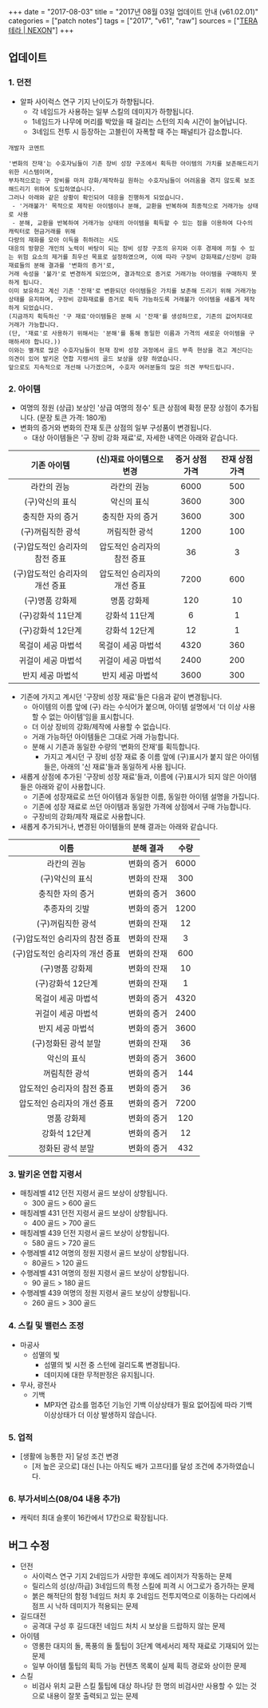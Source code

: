 +++
date = "2017-08-03"
title = "2017년 08월 03일 업데이트 안내 (v61.02.01)"
categories = ["patch notes"]
tags = ["2017", "v61", "raw"]
sources = ["[TERA 테라 | NEXON](http://tera.nexon.com/news/update/view.aspx?n4articlesn=290)"]
+++

## 업데이트

### **1.** 던전
- 알파 사이럭스 연구 기지 난이도가 하향됩니다.
  - 각 네임드가 사용하는 일부 스킬의 데미지가 하향됩니다.
  - 1네임드가 나무에 머리를 박았을 때 걸리는 스턴의 지속 시간이 늘어납니다.
  - 3네임드 전투 시 등장하는 고블린이 자폭할 때 주는 패널티가 감소합니다.

```
개발자 코멘트

'변화의 잔재'는 수호자님들이 기존 장비 성장 구조에서 획득한 아이템의 가치를 보존해드리기 위한 시스템이며,
부차적으로는 구 장비를 마저 강화/제작하길 원하는 수호자님들이 어려움을 겪지 않도록 보조해드리기 위하여 도입하였습니다.
그러나 아래와 같은 상황이 확인되어 대응을 진행하게 되었습니다.
 - '거래불가' 목적으로 제작된 아이템이나 분해, 교환을 반복하여 최종적으로 거래가능 상태로 사용
 - 분해, 교환을 반복하여 거래가능 상태의 아이템을 획득할 수 있는 점을 이용하여 다수의 캐릭터로 현금거래를 위해
다량의 재화를 모아 이득을 취하려는 시도
대응의 방향은 개인의 노력이 바탕이 되는 장비 성장 구조의 유지와 이후 경제에 끼칠 수 있는 위험 요소의 제거를 최우선 목표로 설정하였으며, 이에 따라 구장비 강화재료/신장비 강화재료들의 분해 결과를 '변화의 증거'로,
거래 속성을 '불가'로 변경하게 되었으며, 결과적으로 증거로 거래가능 아이템을 구매하지 못하게 됩니다.
이미 보유하고 계신 기존 '잔재'로 변환되던 아이템들은 가치를 보존해 드리기 위해 거래가능 상태를 유지하며, 구장비 강화재료를 증거로 획득 가능하도록 거래불가 아이템을 새롭게 제작하게 되었습니다.
(지금까지 획득하신 '구 재료'아이템들은 분해 시 '잔재'를 생성하므로, 기존의 값어치대로 거래가 가능합니다.
(단, '재료'로 사용하기 위해서는 '분해'를 통해 동일한 이름과 가격의 새로운 아이템을 구매하셔야 합니다.))
이와는 별개로 많은 수호자님들이 현재 장비 성장 과정에서 골드 부족 현상을 겪고 계신다는 의견이 있어 발키온 연합 지령서의 골드 보상을 상향 하였습니다.
앞으로도 지속적으로 개선해 나가겠으며, 수호자 여러분들의 많은 의견 부탁드립니다.
```

### **2.** 아이템
- 여명의 정원 (상급) 보상인 '상급 여명의 정수' 토큰 상점에 확정 문장 상점이 추가됩니다.
(문장 토큰 가격: 180개)
- 변화의 증거와 변화의 잔재 토큰 상점의 일부 구성품이 변경됩니다.
  - 대상 아이템들은 '구 장비 강화 재료'로, 자세한 내역은 아래와 같습니다.

| 기존 아이템 | (신)재료 아이템으로 변경 | 증거 상점 가격 | 잔재 상점 가격 |
| :-: | :-: | :-: | :-: |
| 라칸의 권능 | 라칸의 권능 | 6000 | 500 |
| (구)악신의 표식 | 악신의 표식 | 3600 | 300 |
| 충직한 자의 증거 | 충직한 자의 증거 | 3600 | 300 |
| (구)꺼림직한 광석 | 꺼림직한 광석 | 1200 | 100 |
| (구)압도적인 승리자의 참전 증표 | 압도적인 승리자의 참전 증표 | 36 | 3 |
| (구)압도적인 승리자의 개선 증표 | 압도적인 승리자의 개선 증표 | 7200 | 600 |
| (구)명품 강화제 | 명품 강화제 | 120 | 10 |
| (구)강화석 11단계 | 강화석 11단계 | 6 | 1 |
| (구)강화석 12단계 | 강화석 12단계 | 12 | 1 |
| 목걸이 세공 마법석 | 목걸이 세공 마법석 | 4320 | 360 |
| 귀걸이 세공 마법석 | 귀걸이 세공 마법석 | 2400 | 200 |
| 반지 세공 마법석 | 반지 세공 마법석 | 3600 | 300 |

- 기존에 가지고 계시던 '구장비 성장 재료'들은 다음과 같이 변경됩니다.
  - 아이템의 이름 앞에 (구) 라는 수식어가 붙으며, 아이템 설명에서 '더 이상 사용할 수 없는 아이템'임을 표시합니다.
  - 더 이상 장비의 강화/제작에 사용할 수 없습니다.
  - 거래 가능하던 아이템들은 그대로 거래 가능합니다.
  - 분해 시 기존과 동일한 수량의 '변화의 잔재'를 획득합니다.
    - 가지고 계시던 구 장비 성장 재료 중 이름 앞에 (구)표시가 붙지 않은 아이템들은, 아래의 '신 재료'들과 동일하게 사용 됩니다.
- 새롭게 상점에 추가된 '구장비 성장 재료'들과, 이름에 (구)표시가 되지 않은 아이템들은 아래와 같이 사용합니다.
  - 기존에 성장재료로 쓰던 아이템과 동일한 이름, 동일한 아이템 설명을 가집니다.
  - 기존에 성장 재료로 쓰던 아이템과 동일한 가격에 상점에서 구매 가능합니다.
  - 구장비의 강화/제작 재료로 사용합니다.
- 새롭게 추가되거나, 변경된 아이템들의 분해 결과는 아래와 같습니다.

| 이름 | 분해 결과 | 수량 |
| :-: | :-: | :-: |
| 라칸의 권능 | 변화의 증거 | 6000 |
| (구)악신의 표식 | 변화의 잔재 | 300 |
| 충직한 자의 증거 | 변화의 증거 | 3600 |
| 추종자의 깃발 | 변화의 증거 | 1200 |
| (구)꺼림직한 광석 | 변화의 잔재 | 12 |
| (구)압도적인 승리자의 참전 증표 | 변화의 잔재 | 3 |
| (구)압도적인 승리자의 개선 증표 | 변화의 잔재 | 600 |
| (구)명품 강화제 | 변화의 잔재 | 10 |
| (구)강화석 12단계 | 변화의 잔재 | 1 |
| 목걸이 세공 마법석 | 변화의 증거 | 4320 |
| 귀걸이 세공 마법석 | 변화의 증거 | 2400 |
| 반지 세공 마법석 | 변화의 증거 | 3600 |
| (구)정화된 광석 분말 | 변화의 잔재 | 36 |
| 악신의 표식 | 변화의 증거 | 3600 |
| 꺼림칙한 광석 | 변화의 증거 | 144 |
| 압도적인 승리자의 참전 증표 | 변화의 증거 | 36 |
| 압도적인 승리자의 개선 증표 | 변화의 증거 | 7200 |
| 명품 강화제 | 변화의 증거 | 120 |
| 강화석 12단계 | 변화의 증거 | 12 |
| 정화된 광석 분말 | 변화의 증거 | 432 |

### **3.** 발키온 연합 지령서
- 매칭레벨 412 던전 지령서 골드 보상이 상향됩니다.
  - 300 골드 > 600 골드
- 매칭레벨 431 던전 지령서 골드 보상이 상향됩니다.
  - 400 골드 > 700 골드
- 매칭레벨 439 던전 지령서 골드 보상이 상향됩니다.
  - 580 골드 > 720 골드
- 수행레벨 412 여명의 정원 지령서 골드 보상이 상향됩니다.
  -  80골드 > 120 골드
- 수행레벨 431 여명의 정원 지령서 골드 보상이 상향됩니다.
  - 90 골드 > 180 골드
- 수행레벨 439 여명의 정원 지령서 골드 보상이 상향됩니다.
  - 260 골드 > 300 골드

### **4.** 스킬 및 밸런스 조정
- 마공사
  - 섬멸의 빛
    - 섬멸의 빛 시전 중 스턴에 걸리도록 변경됩니다.
    - 데미지에 대한 무적판정은 유지됩니다.
- 무사, 광전사
  - 기백
    - MP자연 감소를 멈추던 기능인 기백 이상상태가 필요 없어짐에 따라 기백 이상상태가 더 이상 발생하지 않습니다.

### **5.** 업적
- [생활에 능통한 자] 달성 조건 변경
  - [저 높은 곳으로] 대신 [나는 아직도 배가 고프다]를 달성 조건에 추가하였습니다.

### **6.** 부가서비스(08/04 내용 추가)
- 캐릭터 최대 슬롯이 16칸에서 17칸으로 확장됩니다.

## 버그 수정

- 던전
  - 사이럭스 연구 기지 2네임드가 사망한 후에도 레이저가 작동하는 문제
  - 릴리스의 성(상/하급) 3네임드의 특정 스킬에 피격 시 어그로가 증가하는 문제
  - 붉은 해적단의 함정 1네임드 처치 후 2네임드 전투지역으로 이동하는 다리에서 점프 시 낙하 데미지가 적용되는 문제
- 길드대전
  - 공격대 구성 후 길드대전 네임드 처치 시 보상을 드랍하지 않는 문제
- 아이템
  - 영롱한 대지의 돌, 폭풍의 돌 툴팁이 3단계 액세서리 제작 재료로 기재되어 있는 문제
  - 일부 아이템 툴팁의 획득 가능 컨텐츠 목록이 실제 획득 경로와 상이한 문제
- 스킬
  - 비검사 위치 교환 스킬 툴팁에 대상 하나당 한 명의 비검사만 사용할 수 있는 것으로 내용이 잘못 출력되고 있는 문제
